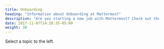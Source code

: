 ```yaml
---
title: Onboarding
heading: "Information about Onboarding at Mattermost"
description: "Are you starting a new job with Mattermost? Check out these onboarding resources as you settle in."
date: 2017-11-07T14:28:35-05:00
weight: 30
---
```


Select a topic to the left.
